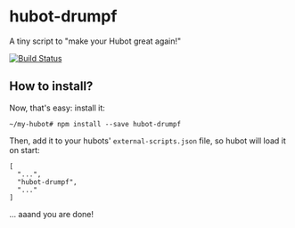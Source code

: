 hubot-drumpf
============

A tiny script to "make your Hubot great again!"

[![Build Status](https://travis-ci.org/makii42/hubot-drumpf.svg?branch=master)](https://travis-ci.org/makii42/hubot-drumpf)

## How to install?

Now, that's easy: install it:

    ~/my-hubot# npm install --save hubot-drumpf

Then, add it to your hubots' `external-scripts.json` file, so hubot will load it on start:

    [
      "...",
      "hubot-drumpf",
      "..."
    ]

... aaand you are done!
